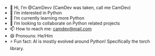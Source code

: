 - 👋 Hi, I’m @CamDevv (CamDev was taken, call me CamDev)
- 👀 I’m interested in Python
- 🌱 I’m currently learning more Python
- 💞️ I’m looking to collaborate on Python related projects
- 📫 How to reach me: camdev@mail.com
- 😄 Pronouns: He/Him
- ⚡ Fun fact: AI is mostly evolved around Python! Specifically the torch library.

<!---
CamDevv/CamDevv is a ✨ special ✨ repository because its `README.md` (this file) appears on your GitHub profile.
You can click the Preview link to take a look at your changes.
--->

